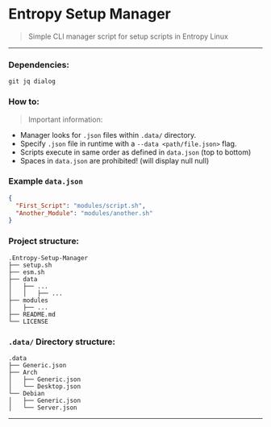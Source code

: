 # Entropy Setup Manager
> Simple CLI manager script for setup scripts in Entropy Linux

---

### Dependencies:
`git jq dialog`

### How to:
> Important information:
- Manager looks for `.json` files within `.data/` directory.
- Specify `.json` file in runtime with a `--data <path/file.json>` flag.
- Scripts execute in same order as defined in `data.json` (top to bottom)
- Spaces in `data.json` are prohibited! (will display null null)
### Example `data.json`
```json
{
  "First_Script": "modules/script.sh",
  "Another_Module": "modules/another.sh"
}
```

### Project structure:
```
.Entropy-Setup-Manager
├── setup.sh
├── esm.sh
├── data
│   ├── ...
│   │   ├── ...
├── modules
│   ├── ...
├── README.md
└── LICENSE
```

### `.data/` Directory structure:
```
.data
├── Generic.json
├── Arch
│   ├── Generic.json
│   └── Desktop.json
└── Debian
│   ├── Generic.json
│   └── Server.json
```

---

